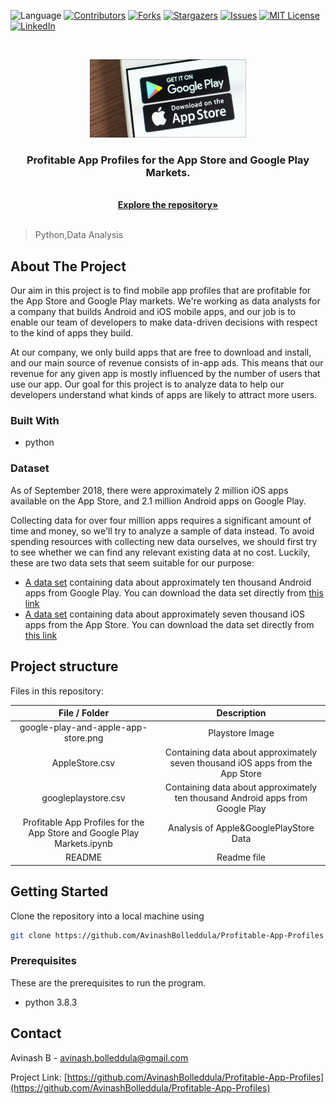 ![Language](https://img.shields.io/badge/language-python--3.8.3-blue) [![Contributors][contributors-shield]][contributors-url] [![Forks][forks-shield]][forks-url] [![Stargazers][stars-shield]][stars-url] [![Issues][issues-shield]][issues-url] [![MIT License][license-shield]][license-url] [![LinkedIn][linkedin-shield]][linkedin-url]
 <!-- MARKDOWN LINKS & IMAGES -->
<!-- https://www.markdownguide.org/basic-syntax/#reference-style-links -->

[contributors-shield]: https://img.shields.io/github/contributors/AvinashBolleddula/Profitable-App-Profiles.svg?style=flat-square
[contributors-url]: https://github.com/AvinashBolleddula/Profitable-App-Profiles/graphs/contributors
[forks-shield]: https://img.shields.io/github/forks/AvinashBolleddula/Profitable-App-Profiles.svg?style=flat-square
[forks-url]: https://github.com/AvinashBolleddula/Profitable-App-Profiles/network/members
[stars-shield]: https://img.shields.io/github/stars/AvinashBolleddula/Profitable-App-Profiles.svg?style=flat-square
[stars-url]: https://github.com/AvinashBolleddula/Profitable-App-Profiles/stargazers
[issues-shield]: https://img.shields.io/github/issues/AvinashBolleddula/Profitable-App-Profiles.svg?style=flat-square
[issues-url]: https://github.com/AvinashBolleddula/Profitable-App-Profiles/issues
[license-shield]: https://img.shields.io/badge/License-MIT-yellow.svg
[license-url]: https://github.com/AvinashBolleddula/Profitable-App-Profiles/blob/master/LICENSE
[linkedin-shield]: https://img.shields.io/badge/-LinkedIn-black.svg?style=flat-square&logo=linkedin&colorB=555
[linkedin-url]: https://linkedin.com/in/avinashbolleddula
[product-screenshot]: images/screenshot.jpg

<!-- PROJECT LOGO -->
<br />

<p align="center">
 <a href="https://github.com/AvinashBolleddula/Profitable-App-Profiles">
  <img src="google-play-and-apple-app-store.png" alt="Logo" width="250" height="125">
 </a>
 <h3 align="center">Profitable App Profiles for the App Store and Google Play Markets.</h3>
 <p align="center">

  <br />
  <a href=https://github.com/AvinashBolleddula/Profitable-App-Profiles><strong>Explore the repository»</strong></a>
  <br />
  <br />
 </p>





</p>

> Python,Data Analysis



<!-- ABOUT THE PROJECT -->

## About The Project

Our aim in this project is to find mobile app profiles that are profitable for the App Store and Google Play markets. We're working as data analysts for a company that builds Android and iOS mobile apps, and our job is to enable our team of developers to make data-driven decisions with respect to the kind of apps they build.

At our company, we only build apps that are free to download and install, and our main source of revenue consists of in-app ads. This means that our revenue for any given app is mostly influenced by the number of users that use our app. Our goal for this project is to analyze data to help our developers understand what kinds of apps are likely to attract more users.

### Built With

* python


### Dataset

As of September 2018, there were approximately 2 million iOS apps available on the App Store, and 2.1 million Android apps on Google Play.

Collecting data for over four million apps requires a significant amount of time and money, so we'll try to analyze a sample of data instead. To avoid spending resources with collecting new data ourselves, we should first try to see whether we can find any relevant existing data at no cost. Luckily, these are two data sets that seem suitable for our purpose:

- [A data set](https://www.kaggle.com/lava18/google-play-store-apps) containing data about approximately ten thousand Android apps from Google Play. You can download the data set directly from [this link](https://dq-content.s3.amazonaws.com/350/googleplaystore.csv)
- [A data set](https://www.kaggle.com/ramamet4/app-store-apple-data-set-10k-apps) containing data about approximately seven thousand iOS apps from the App Store. You can download the data set directly from [this link](https://dq-content.s3.amazonaws.com/350/AppleStore.csv)


## Project structure

Files in this repository:

|     File / Folder      |                         Description                          |
| :--------------------: | :----------------------------------------------------------: |
| google-play-and-apple-app-store.png|  Playstore Image  |
| AppleStore.csv         | Containing data about approximately seven thousand iOS apps from the App Store |
| googleplaystore.csv    | Containing data about approximately ten thousand Android apps from Google Play |
| Profitable App Profiles for the App Store and Google Play Markets.ipynb     | Analysis of Apple&GooglePlayStore Data |
|         README         |                         Readme file                          |



<!-- GETTING STARTED -->

## Getting Started

Clone the repository into a local machine using

```sh
git clone https://github.com/AvinashBolleddula/Profitable-App-Profiles
```

### Prerequisites

These are the prerequisites to run the program.

* python 3.8.3



<!-- CONTACT -->

## Contact

Avinash B - avinash.bolleddula@gmail.com

Project Link: [https://github.com/AvinashBolleddula/Profitable-App-Profiles](https://github.com/AvinashBolleddula/Profitable-App-Profiles)
